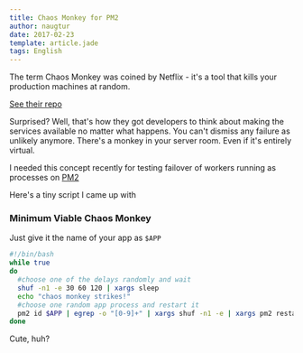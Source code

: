 ```yaml
---
title: Chaos Monkey for PM2
author: naugtur
date: 2017-02-23
template: article.jade
tags: English
---
```


The term Chaos Monkey was coined by Netflix - it's a tool that kills your production machines at random.

<cut>

[See their repo](https://github.com/netflix/chaosmonkey)

Surprised? Well, that's how they got developers to think about making the services available no matter what happens.
You can't dismiss any failure as unlikely anymore. There's a monkey in your server room. Even if it's entirely virtual.

I needed this concept recently for testing failover of workers running as processes on [PM2](http://pm2.keymetrics.io/)

Here's a tiny script I came up with

### Minimum Viable Chaos Monkey

Just give it the name of your app as `$APP`

```bash
#!/bin/bash
while true
do
  #choose one of the delays randomly and wait
  shuf -n1 -e 30 60 120 | xargs sleep
  echo "chaos monkey strikes!"
  #choose one random app process and restart it
  pm2 id $APP | egrep -o "[0-9]+" | xargs shuf -n1 -e | xargs pm2 restart
done
```

Cute, huh?

